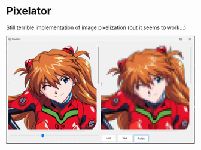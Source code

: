 # Pixelator
Still terrible implementation of image pixelization (but it seems to work...)

![](https://github.com/Vertiigor/Pixelator/blob/master/Pixelator/Screenshots/pixelizedAsuka.png)
